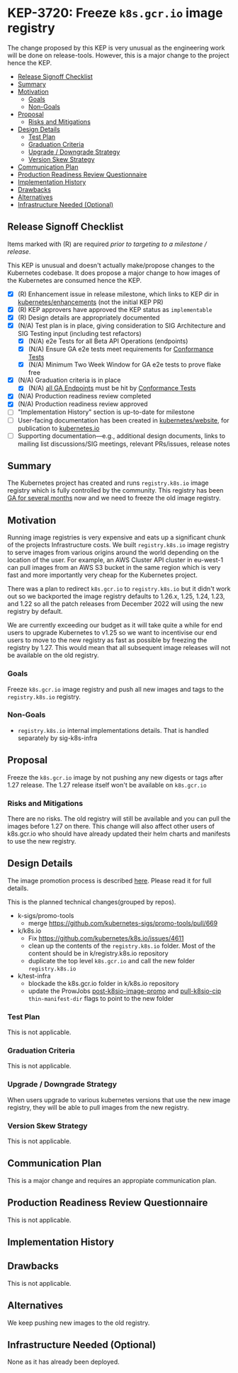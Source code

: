 # KEP-3720: Freeze `k8s.gcr.io` image registry

The change proposed by this KEP is very unusual as the engineering work will be done on release-tools. However, this is a major change to the project hence the KEP.

<!-- toc -->
- [Release Signoff Checklist](#release-signoff-checklist)
- [Summary](#summary)
- [Motivation](#motivation)
  - [Goals](#goals)
  - [Non-Goals](#non-goals)
- [Proposal](#proposal)
  - [Risks and Mitigations](#risks-and-mitigations)
- [Design Details](#design-details)
  - [Test Plan](#test-plan)
  - [Graduation Criteria](#graduation-criteria)
  - [Upgrade / Downgrade Strategy](#upgrade--downgrade-strategy)
  - [Version Skew Strategy](#version-skew-strategy)
- [Communication Plan](#communication-plan)
- [Production Readiness Review Questionnaire](#production-readiness-review-questionnaire)
- [Implementation History](#implementation-history)
- [Drawbacks](#drawbacks)
- [Alternatives](#alternatives)
- [Infrastructure Needed (Optional)](#infrastructure-needed-optional)
<!-- /toc -->

## Release Signoff Checklist

<!--
**ACTION REQUIRED:** In order to merge code into a release, there must be an
issue in [kubernetes/enhancements] referencing this KEP and targeting a release
milestone **before the [Enhancement Freeze](https://git.k8s.io/sig-release/releases)
of the targeted release**.

For enhancements that make changes to code or processes/procedures in core
Kubernetes—i.e., [kubernetes/kubernetes], we require the following Release
Signoff checklist to be completed.

Check these off as they are completed for the Release Team to track. These
checklist items _must_ be updated for the enhancement to be released.
-->

Items marked with (R) are required *prior to targeting to a milestone / release*.

This KEP is unusual and doesn't actually make/propose changes to the Kubernetes codebase. It does propose a major change to how images of the Kubernetes are consumed hence the KEP.

- [X] (R) Enhancement issue in release milestone, which links to KEP dir in [kubernetes/enhancements] (not the initial KEP PR)
- [X] (R) KEP approvers have approved the KEP status as `implementable`
- [X] (R) Design details are appropriately documented
- [X] (N/A) Test plan is in place, giving consideration to SIG Architecture and SIG Testing input (including test refactors)
  - [X] (N/A) e2e Tests for all Beta API Operations (endpoints)
  - [X] (N/A) Ensure GA e2e tests meet requirements for [Conformance Tests](https://github.com/kubernetes/community/blob/master/contributors/devel/sig-architecture/conformance-tests.md) 
  - [X] (N/A) Minimum Two Week Window for GA e2e tests to prove flake free
- [X] (N/A) Graduation criteria is in place
  - [X] (N/A) [all GA Endpoints](https://github.com/kubernetes/community/pull/1806) must be hit by [Conformance Tests](https://github.com/kubernetes/community/blob/master/contributors/devel/sig-architecture/conformance-tests.md) 
- [X] (N/A) Production readiness review completed
- [X] (N/A) Production readiness review approved
- [ ] "Implementation History" section is up-to-date for milestone
- [ ] User-facing documentation has been created in [kubernetes/website], for publication to [kubernetes.io]
- [ ] Supporting documentation—e.g., additional design documents, links to mailing list discussions/SIG meetings, relevant PRs/issues, release notes

<!--
**Note:** This checklist is iterative and should be reviewed and updated every time this enhancement is being considered for a milestone.
-->

[kubernetes.io]: https://kubernetes.io/
[kubernetes/enhancements]: https://git.k8s.io/enhancements
[kubernetes/kubernetes]: https://git.k8s.io/kubernetes
[kubernetes/website]: https://git.k8s.io/website

## Summary

The Kubernetes project has created and runs `registry.k8s.io` image registry which is fully controlled by the community.
This registry has been [GA for several months](https://kubernetes.io/blog/2022/11/28/registry-k8s-io-faster-cheaper-ga/) now and we need to freeze the old image registry.


## Motivation

Running image registries is very expensive and eats up a significant chunk of the projects Infrastructure costs. We built `registry.k8s.io` image registry to serve images from various origins around the world depending on the location of the user. For example, an AWS Cluster API cluster in eu-west-1 can pull images from an AWS S3 bucket in the same region which is very fast and more importantly very cheap for the Kubernetes project.

There was a plan to redirect `k8s.gcr.io` to `registry.k8s.io` but it didn't work out so we backported the image registry defaults to 1.26.x, 1.25, 1.24, 1.23, and 1.22 so all the patch releases from December 2022 will using the new registry by default.

We are currently exceeding our budget as it will take quite a while for end users to upgrade Kubernetes to v1.25 so we want to incentivise our end users to move to the new registry as fast as possible by freezing the registry by 1.27. This would mean that all subsequent image releases will not be available on the old registry.
<!--
This section is for explicitly listing the motivation, goals, and non-goals of
this KEP.  Describe why the change is important and the benefits to users. The
motivation section can optionally provide links to [experience reports] to
demonstrate the interest in a KEP within the wider Kubernetes community.

[experience reports]: https://github.com/golang/go/wiki/ExperienceReports
-->

### Goals

Freeze `k8s.gcr.io` image registry and push all new images and tags to the `registry.k8s.io` registry.

### Non-Goals

- `registry.k8s.io` internal implementations details. That is handled separately by sig-k8s-infra

## Proposal

Freeze the `k8s.gcr.io` image by not pushing any new digests or tags after 1.27 release. The 1.27 release itself won't be available on `k8s.gcr.io`

### Risks and Mitigations

There are no risks. The old registry will still be available and you can pull the images before 1.27 on there. This change will also
affect other users of k8s.gcr.io who should have already updated their helm charts and manifests to use the new registry.

## Design Details

The image promotion process is described [here](https://github.com/kubernetes/k8s.io/tree/main/k8s.gcr.io). Please read it for full details.

This is the planned technical changes(grouped by repos).

- k-sigs/promo-tools
  - merge https://github.com/kubernetes-sigs/promo-tools/pull/669
- k/k8s.io
  - Fix https://github.com/kubernetes/k8s.io/issues/4611
  - clean up the contents of the `registry.k8s.io` folder. Most of the content should be in k/registry.k8s.io repository
  - duplicate the top level `k8s.gcr.io` and call the new folder `registry.k8s.io`
- k/test-infra
  - blockade the k8s.gcr.io folder in k/k8s.io repository
  - update the ProwJobs [post-k8sio-image-promo](https://github.com/kubernetes/test-infra/blob/master/config/jobs/kubernetes/sig-k8s-infra/trusted/releng/releng-trusted.yaml) and [pull-k8sio-cip](https://github.com/kubernetes/test-infra/blob/master/config/jobs/kubernetes/sig-k8s-infra/releng/artifact-promotion-presubmits.yaml) `thin-manifest-dir` flags to point to the new folder


### Test Plan

This is not applicable.

<!--
**Note:** *Not required until targeted at a release.*
The goal is to ensure that we don't accept enhancements with inadequate testing.

All code is expected to have adequate tests (eventually with coverage
expectations). Please adhere to the [Kubernetes testing guidelines][testing-guidelines]
when drafting this test plan.

[testing-guidelines]: https://git.k8s.io/community/contributors/devel/sig-testing/testing.md
-->

### Graduation Criteria

This is not applicable.

### Upgrade / Downgrade Strategy

When users upgrade to various kubernetes versions that use the new image registry, they will be able to pull images from the new
registry.

<!--
If applicable, how will the component be upgraded and downgraded? Make sure
this is in the test plan.

Consider the following in developing an upgrade/downgrade strategy for this
enhancement:
- What changes (in invocations, configurations, API use, etc.) is an existing
  cluster required to make on upgrade, in order to maintain previous behavior?
- What changes (in invocations, configurations, API use, etc.) is an existing
  cluster required to make on upgrade, in order to make use of the enhancement?
-->

### Version Skew Strategy

This is not applicable.

## Communication Plan

This is a major change and requires an appropiate communication plan.


## Production Readiness Review Questionnaire

This is not applicable.

## Implementation History

<!--
Major milestones in the lifecycle of a KEP should be tracked in this section.
Major milestones might include:
- the `Summary` and `Motivation` sections being merged, signaling SIG acceptance
- the `Proposal` section being merged, signaling agreement on a proposed design
- the date implementation started
- the first Kubernetes release where an initial version of the KEP was available
- the version of Kubernetes where the KEP graduated to general availability
- when the KEP was retired or superseded
-->

## Drawbacks

This is not applicable.

<!--
Why should this KEP _not_ be implemented?
-->

## Alternatives

We keep pushing new images to the old registry.
<!--
What other approaches did you consider, and why did you rule them out? These do
not need to be as detailed as the proposal, but should include enough
information to express the idea and why it was not acceptable.
-->

## Infrastructure Needed (Optional)

None as it has already been deployed.
